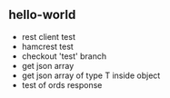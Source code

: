 ## hello-world
- rest client test
- hamcrest test
- checkout 'test' branch
- get json array
- get json array of type T inside object
- test of ords response